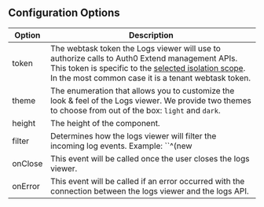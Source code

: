 ## Configuration Options

Option | Description
------------ | -------------
token | The webtask token the Logs viewer will use to authorize calls to Auth0 Extend management APIs. This token is specific to the [selected isolation scope](#mapping-isolation-requirements-onto-webtask-tokens). In the most common case it is a tenant webtask token. 
theme | The enumeration that allows you to customize the look & feel of the Logs viewer. We provide two themes to choose from out of the box: `light` and `dark`.
height | The height of the component.
filter | Determines how the logs viewer will filter the incoming log events. Example: ``^(new|finished)``.
onClose | This event will be called once the user closes the logs viewer.
onError | This event will be called if an error occurred with the connection between the logs viewer and the logs API.
